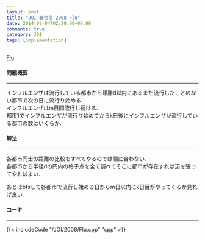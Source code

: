 ```yaml
---
layout: post
title: "JOI 春合宿 2008 Flu"
date: 2014-09-04T02:20:00+09:00
comments: true
category: JOI
tags: [implementation]
---
```


[Flu](http://joisc2008.contest.atcoder.jp/tasks/joisc2008_flu)

#### 問題概要

****

インフルエンザは流行している都市から距離d以内にあるまだ流行したことのない都市で次の日に流行り始める.  
インフルエンザはm日間流行し続ける.  
都市1でインフルエンザが流行り始めてからk日後にインフルエンザが流行している都市の数はいくらか.

#### 解法

****

各都市同士の距離の比較をすべてやるのでは間に合わない.  
各都市から半径dの円内の格子点を全て調べてそこに都市が存在すれば辺を張ってやればよい.  
  
あとはbfsして各都市で流行し始める日からm日以内にk日目がやってくるか見れば良い. 

#### コード

****

{{< includeCode "/JOI/2008/Flu.cpp" "cpp" >}}
